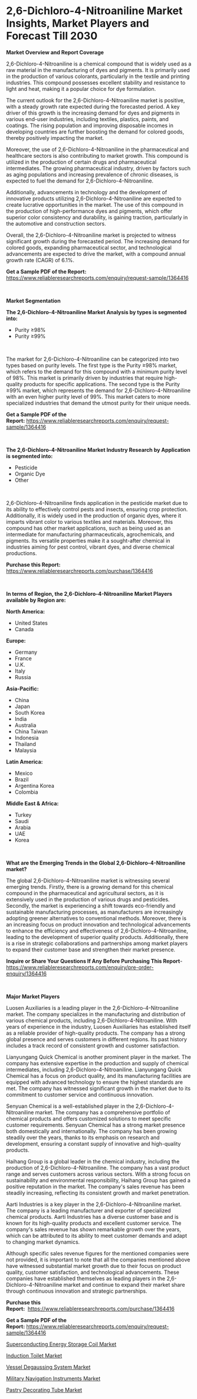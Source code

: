 <p><h1>2,6-Dichloro-4-Nitroaniline Market Insights, Market Players and Forecast Till 2030</h1></p><p><strong>Market Overview and Report Coverage</strong></p>
<p><p>2,6-Dichloro-4-Nitroaniline is a chemical compound that is widely used as a raw material in the manufacturing of dyes and pigments. It is primarily used in the production of various colorants, particularly in the textile and printing industries. This compound possesses excellent stability and resistance to light and heat, making it a popular choice for dye formulation.</p><p>The current outlook for the 2,6-Dichloro-4-Nitroaniline market is positive, with a steady growth rate expected during the forecasted period. A key driver of this growth is the increasing demand for dyes and pigments in various end-user industries, including textiles, plastics, paints, and coatings. The rising population and improving disposable incomes in developing countries are further boosting the demand for colored goods, thereby positively impacting the market.</p><p>Moreover, the use of 2,6-Dichloro-4-Nitroaniline in the pharmaceutical and healthcare sectors is also contributing to market growth. This compound is utilized in the production of certain drugs and pharmaceutical intermediates. The growing pharmaceutical industry, driven by factors such as aging populations and increasing prevalence of chronic diseases, is expected to fuel the demand for 2,6-Dichloro-4-Nitroaniline.</p><p>Additionally, advancements in technology and the development of innovative products utilizing 2,6-Dichloro-4-Nitroaniline are expected to create lucrative opportunities in the market. The use of this compound in the production of high-performance dyes and pigments, which offer superior color consistency and durability, is gaining traction, particularly in the automotive and construction sectors.</p><p>Overall, the 2,6-Dichloro-4-Nitroaniline market is projected to witness significant growth during the forecasted period. The increasing demand for colored goods, expanding pharmaceutical sector, and technological advancements are expected to drive the market, with a compound annual growth rate (CAGR) of 6.1%.</p></p>
<p><strong>Get a Sample PDF of the Report:</strong> <a href="https://www.reliableresearchreports.com/enquiry/request-sample/1364416">https://www.reliableresearchreports.com/enquiry/request-sample/1364416</a></p>
<p>&nbsp;</p>
<p><strong>Market Segmentation</strong></p>
<p><strong>The 2,6-Dichloro-4-Nitroaniline Market Analysis by types is segmented into:</strong></p>
<p><ul><li>Purity ≥98%</li><li>Purity ≥99%</li></ul></p>
<p>&nbsp;</p>
<p><p>The market for 2,6-Dichloro-4-Nitroaniline can be categorized into two types based on purity levels. The first type is the Purity ≥98% market, which refers to the demand for this compound with a minimum purity level of 98%. This market is primarily driven by industries that require high-quality products for specific applications. The second type is the Purity ≥99% market, which represents the demand for 2,6-Dichloro-4-Nitroaniline with an even higher purity level of 99%. This market caters to more specialized industries that demand the utmost purity for their unique needs.</p></p>
<p><strong>Get a Sample PDF of the Report:</strong>&nbsp;<a href="https://www.reliableresearchreports.com/enquiry/request-sample/1364416">https://www.reliableresearchreports.com/enquiry/request-sample/1364416</a></p>
<p>&nbsp;</p>
<p><strong>The 2,6-Dichloro-4-Nitroaniline Market Industry Research by Application is segmented into:</strong></p>
<p><ul><li>Pesticide</li><li>Organic Dye</li><li>Other</li></ul></p>
<p>&nbsp;</p>
<p><p>2,6-Dichloro-4-Nitroaniline finds application in the pesticide market due to its ability to effectively control pests and insects, ensuring crop protection. Additionally, it is widely used in the production of organic dyes, where it imparts vibrant color to various textiles and materials. Moreover, this compound has other market applications, such as being used as an intermediate for manufacturing pharmaceuticals, agrochemicals, and pigments. Its versatile properties make it a sought-after chemical in industries aiming for pest control, vibrant dyes, and diverse chemical productions.</p></p>
<p><strong>Purchase this Report:</strong>&nbsp; <a href="https://www.reliableresearchreports.com/purchase/1364416">https://www.reliableresearchreports.com/purchase/1364416</a></p>
<p>&nbsp;</p>
<p><strong>In terms of Region, the 2,6-Dichloro-4-Nitroaniline Market Players available by Region are:</strong></p>
<p>
    <p> <strong> North America: </strong>
        <ul>
            <li>United States</li>
            <li>Canada</li>
        </ul>
        </p> 
    <p> <strong> Europe: </strong>
        <ul>
            <li>Germany</li>
            <li>France</li>
            <li>U.K.</li>
            <li>Italy</li>
            <li>Russia</li>
        </ul>
        </p> 
    <p> <strong> Asia-Pacific: </strong>
        <ul>
            <li>China</li>
            <li>Japan</li>
            <li>South Korea</li>
            <li>India</li>
            <li>Australia</li>
            <li>China Taiwan</li>
            <li>Indonesia</li>
            <li>Thailand</li>
            <li>Malaysia</li>
        </ul>
        </p> 
    <p> <strong> Latin America: </strong>
        <ul>
            <li>Mexico</li>
            <li>Brazil</li>
            <li>Argentina Korea</li>
            <li>Colombia</li>
        </ul>
        </p> 
    <p> <strong> Middle East & Africa: </strong>
        <ul>
            <li>Turkey</li>
            <li>Saudi</li>
            <li>Arabia</li>
            <li>UAE</li>
            <li>Korea</li>
        </ul>
    </p>
    </p>
<p>&nbsp;</p>
<p><strong>What are the Emerging Trends in the Global 2,6-Dichloro-4-Nitroaniline market?</strong></p>
<p><p>The global 2,6-Dichloro-4-Nitroaniline market is witnessing several emerging trends. Firstly, there is a growing demand for this chemical compound in the pharmaceutical and agricultural sectors, as it is extensively used in the production of various drugs and pesticides. Secondly, the market is experiencing a shift towards eco-friendly and sustainable manufacturing processes, as manufacturers are increasingly adopting greener alternatives to conventional methods. Moreover, there is an increasing focus on product innovation and technological advancements to enhance the efficiency and effectiveness of 2,6-Dichloro-4-Nitroaniline, leading to the development of superior quality products. Additionally, there is a rise in strategic collaborations and partnerships among market players to expand their customer base and strengthen their market presence.</p></p>
<p><strong>Inquire or Share Your Questions If Any Before Purchasing This Report</strong>- <a href="https://www.reliableresearchreports.com/enquiry/pre-order-enquiry/1364416">https://www.reliableresearchreports.com/enquiry/pre-order-enquiry/1364416</a></p>
<p>&nbsp;</p>
<p><strong>Major Market Players</strong></p>
<p><p>Luosen Auxiliaries is a leading player in the 2,6-Dichloro-4-Nitroaniline market. The company specializes in the manufacturing and distribution of various chemical products, including 2,6-Dichloro-4-Nitroaniline. With years of experience in the industry, Luosen Auxiliaries has established itself as a reliable provider of high-quality products. The company has a strong global presence and serves customers in different regions. Its past history includes a track record of consistent growth and customer satisfaction.</p><p>Lianyungang Quick Chemical is another prominent player in the market. The company has extensive expertise in the production and supply of chemical intermediates, including 2,6-Dichloro-4-Nitroaniline. Lianyungang Quick Chemical has a focus on product quality, and its manufacturing facilities are equipped with advanced technology to ensure the highest standards are met. The company has witnessed significant growth in the market due to its commitment to customer service and continuous innovation.</p><p>Senyuan Chemical is a well-established player in the 2,6-Dichloro-4-Nitroaniline market. The company has a comprehensive portfolio of chemical products and offers customized solutions to meet specific customer requirements. Senyuan Chemical has a strong market presence both domestically and internationally. The company has been growing steadily over the years, thanks to its emphasis on research and development, ensuring a constant supply of innovative and high-quality products.</p><p>Haihang Group is a global leader in the chemical industry, including the production of 2,6-Dichloro-4-Nitroaniline. The company has a vast product range and serves customers across various sectors. With a strong focus on sustainability and environmental responsibility, Haihang Group has gained a positive reputation in the market. The company's sales revenue has been steadily increasing, reflecting its consistent growth and market penetration.</p><p>Aarti Industries is a key player in the 2,6-Dichloro-4-Nitroaniline market. The company is a leading manufacturer and exporter of specialized chemical products. Aarti Industries has a diverse customer base and is known for its high-quality products and excellent customer service. The company's sales revenue has shown remarkable growth over the years, which can be attributed to its ability to meet customer demands and adapt to changing market dynamics.</p><p>Although specific sales revenue figures for the mentioned companies were not provided, it is important to note that all the companies mentioned above have witnessed substantial market growth due to their focus on product quality, customer satisfaction, and technological advancements. These companies have established themselves as leading players in the 2,6-Dichloro-4-Nitroaniline market and continue to expand their market share through continuous innovation and strategic partnerships.</p></p>
<p><strong>Purchase this Report:</strong>&nbsp;&nbsp;<a href="https://www.reliableresearchreports.com/purchase/1364416">https://www.reliableresearchreports.com/purchase/1364416</a></p>
<p></p>
<p><strong>Get a Sample PDF of the Report:</strong>&nbsp;<a href="https://www.reliableresearchreports.com/enquiry/request-sample/1364416">https://www.reliableresearchreports.com/enquiry/request-sample/1364416</a></p>
<p><p><a href="https://www.linkedin.com/pulse/superconducting-energy-storage-coil-market-size-growth-wmlze/">Superconducting Energy Storage Coil Market</a></p><p><a href="https://www.linkedin.com/pulse/induction-toilet-market-size-2023-2030-global-industrial-g5ozf/">Induction Toilet Market</a></p><p><a href="https://medium.com/@dritasmani2022/vessel-degaussing-system-market-size-cagr-trends-2024-2030-462fa02220e9">Vessel Degaussing System Market</a></p><p><a href="https://medium.com/@besaosmani1903/military-navigation-instruments-market-insight-market-trends-growth-forecasted-from-2023-to-2030-a410eba5eb19">Military Navigation Instruments Market</a></p><p><a href="https://www.linkedin.com/pulse/pastry-decorating-tube-market-size-2023-2030-global-industrial-utvze/">Pastry Decorating Tube Market</a></p></p>